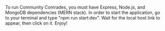 To run Community Comrades, you must have Express, Node.js, and MongoDB dependencies (MERN stack). In order to start the application, go to your terminal and type "npm run start:dev". Wait for the local host link to appear, then click on it. Enjoy!
